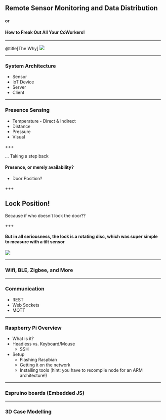 ## Remote Sensor Monitoring and Data Distribution

#### or 

#### How to Freak Out All Your CoWorkers!

---

@title[The Why]
![](https://cdn.shopify.com/s/files/1/0212/1004/products/engineer-1_2c9e25cc-1bcc-4436-9eab-f4c7d13101ad_1024x1024.jpg?v=1466969773)

---

### System Architecture

- Sensor
- IoT Device
- Server
- Client

---

### Presence Sensing

- Temperature - Direct & Indirect
- Distance
- Pressure
- Visual

+++

... Taking a step back

#### Presence, or merely availability?

- Door Position?

+++

## Lock Position!

Because if who doesn't lock the door??

+++

#### But in all seriousness, the lock is a rotating disc, which was super simple to measure with a tilt sensor

![](https://learn.adafruit.com/assets/492)

---

### Wifi, BLE, Zigbee, and More

---

### Communication

- REST
- Web Sockets
- MQTT

---

### Raspberry Pi Overview

- What is it?
- Headless vs. Keyboard/Mouse
  - SSH
- Setup
  - Flashing Raspbian
  - Getting it on the network
  - Installing tools (hint: you have to recompile node for an ARM architecture!)

---

### Espruino boards (Embedded JS)

---

### 3D Case Modelling